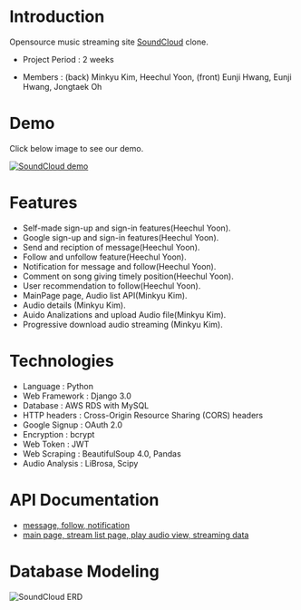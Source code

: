 # Introduction

Opensource music streaming site [SoundCloud](https://soundcloud.com/) clone. 

+ Project Period  : 2 weeks

+ Members         : (back) Minkyu Kim, Heechul Yoon, (front) Eunji Hwang, Eunji Hwang, Jongtaek Oh
         
# Demo
Click below image to see our demo.


[![SoundCloud demo](https://images.velog.io/images/valentin123/post/3c2d9978-8f14-4773-8ee3-6d634c295120/%EC%95%B1.png)](https://www.youtube.com/watch?v=u6SGpbk2x5A&feature=youtu.be)

# Features
+ Self-made sign-up and sign-in features(Heechul Yoon).
+ Google sign-up and sign-in features(Heechul Yoon).
+ Send and reciption of message(Heechul Yoon).
+ Follow and unfollow feature(Heechul Yoon).
+ Notification for message and follow(Heechul Yoon).
+ Comment on song giving timely position(Heechul Yoon).
+ User recommendation to follow(Heechul Yoon).
+ MainPage page, Audio list API(Minkyu Kim).
+ Audio details (Minkyu Kim).
+ Auido Analizations and upload Audio file(Minkyu Kim).
+ Progressive download audio streaming (Minkyu Kim).

# Technologies
+ Language       : Python
+ Web Framework  : Django 3.0
+ Database       : AWS RDS with MySQL
+ HTTP headers   : Cross-Origin Resource Sharing (CORS) headers
+ Google Signup  : OAuth 2.0
+ Encryption     : bcrypt
+ Web Token      : JWT
+ Web Scraping   : BeautifulSoup 4.0, Pandas
+ Audio Analysis : LiBrosa, Scipy

# API Documentation
+ [message, follow, notification](https://documenter.getpostman.com/view/10644576/SzS8rjpk?version=latest#db667abf-875b-4a91-8c64-466ad7f301f2)
+ [main page, stream list page, play audio view, streaming data](https://documenter.getpostman.com/view/10398707/SzfDvQ7Q?version=latest#ed51a1eb-edd3-4db4-8260-21b18355b0a1)
# Database Modeling
![SoundCloud ERD](https://media.vlpt.us/images/valentin123/post/ca1b2e01-6bcb-4e91-8720-63eafe514c6c/NotSoundCloud_20200412_23_27.png)
